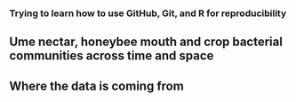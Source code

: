 ### Trying to learn how to use GitHub, Git, and R for reproducibility

## Ume nectar, honeybee mouth and crop bacterial communities across time and space

## Where the data is coming from 
